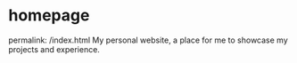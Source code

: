 # homepage
permalink: /index.html
My personal website, a place for me to showcase my projects and experience.
